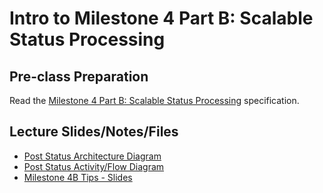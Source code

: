 # Intro to Milestone 4 Part B: Scalable Status Processing

## Pre-class Preparation
  
Read the [Milestone 4 Part B: Scalable Status Processing](../../../tweeter/milestone-4b/milestone-4b.md) specification.

## Lecture Slides/Notes/Files

- [Post Status Architecture Diagram](./Post%20Status%20Architecture%20Diagram%20(M4B).pdf)
- [Post Status Activity/Flow Diagram](./Post%20Status%20Activity_Flow%20Diagram%20(M4B).pdf)
- [Milestone 4B Tips - Slides](https://docs.google.com/presentation/d/1el66upmbK4qC0Elz8810QfB7we-0DJOk-K5YygGcscc/edit?usp=sharing)
